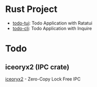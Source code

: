 # Rust Project

- [todo-tui](./todo-tui): Todo Application with Ratatui
- [todo-cli](./todo-cli): Todo Application with Inquire

# Todo

## iceoryx2 (IPC crate)

[iceoryx2](https://github.com/eclipse-iceoryx/iceoryx2) - Zero-Copy Lock Free IPC
